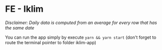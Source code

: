 # FE - Iklim

_Disclaimer: Daily data is computed from an average for every row that has the same date_

You can run the app simply by execute `yarn && yarn start` (don't forget to route the terminal pointer to folder iklim-app)
